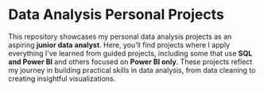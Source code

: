 # **Data Analysis Personal Projects**

This repository showcases my personal data analysis projects as an aspiring **junior data analyst**. Here, you’ll find projects where I apply everything I've learned from guided projects, including some that use **SQL and Power BI** and others focused on **Power BI only**. These projects reflect my journey in building practical skills in data analysis, from data cleaning to creating insightful visualizations.
